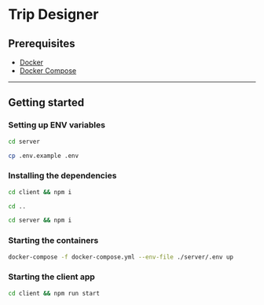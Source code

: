 # Trip Designer

## Prerequisites

* [Docker](https://docs.docker.com/get-docker/)
* [Docker Compose](https://docs.docker.com/compose/install/)

---

## Getting started

### Setting up ENV variables

```bash
cd server

cp .env.example .env
```

### Installing the dependencies

```bash
cd client && npm i

cd ..

cd server && npm i
```

### Starting the containers

```bash
docker-compose -f docker-compose.yml --env-file ./server/.env up
```

### Starting the client app

```bash
cd client && npm run start
```